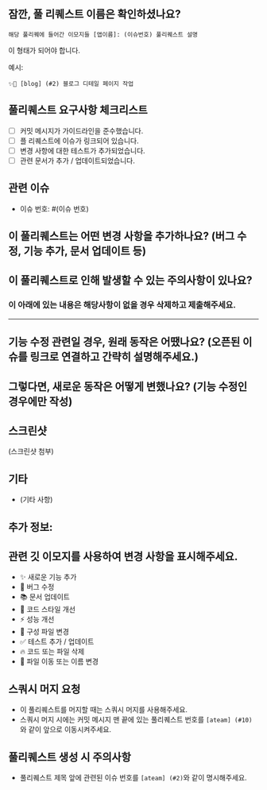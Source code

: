 
## 잠깐, 풀 리퀘스트 이름은 확인하셨나요?
```
해당 풀리퀘에 들어간 이모지들 [앱이름]: (이슈번호) 풀리퀘스트 설명
```

이 형태가 되어야 합니다.

예시:
```
✨🐛 [blog] (#2) 블로그 디테일 페이지 작업
```


## 풀리퀘스트 요구사항 체크리스트
- [ ] 커밋 메시지가 가이드라인을 준수했습니다.
- [ ] 플 리퀘스트에 이슈가 링크되어 있습니다.
- [ ] 변경 사항에 대한 테스트가 추가되었습니다.
- [ ] 관련 문서가 추가 / 업데이트되었습니다.

## 관련 이슈
- 이슈 번호: #(이슈 번호)

## 이 풀리퀘스트는 어떤 변경 사항을 추가하나요? (버그 수정, 기능 추가, 문서 업데이트 등)

## 이 풀리퀘스트로 인해 발생할 수 있는 주의사항이 있나요?


### 이 아래에 있는 내용은 해당사항이 없을 경우 삭제하고 제출해주세요.

------

## 기능 수정 관련일 경우, 원래 동작은 어땠나요? (오픈된 이슈를 링크로 연결하고 간략히 설명해주세요.)

## 그렇다면, 새로운 동작은 어떻게 변했나요? (기능 수정인 경우에만 작성)

## 스크린샷
(스크린샷 첨부)

## 기타
- (기타 사항)

## 추가 정보:

## 관련 깃 이모지를 사용하여 변경 사항을 표시해주세요.
- ✨ 새로운 기능 추가
- 🐛 버그 수정
- 📚 문서 업데이트
- 🎨 코드 스타일 개선
- ⚡️ 성능 개선
- 🔧 구성 파일 변경
- ✅ 테스트 추가 / 업데이트
- 🔥 코드 또는 파일 삭제
- 🚚 파일 이동 또는 이름 변경

## 스쿼시 머지 요청
- 이 풀리퀘스트를 머지할 때는 스쿼시 머지를 사용해주세요.
- 스쿼시 머지 시에는 커밋 메시지 맨 끝에 있는 풀리퀘스트 번호를 `[ateam] (#10)`와 같이 앞으로 이동시켜주세요.

## 풀리퀘스트 생성 시 주의사항
- 풀리퀘스트 제목 앞에 관련된 이슈 번호를 `[ateam] (#2)`와 같이 명시해주세요.
